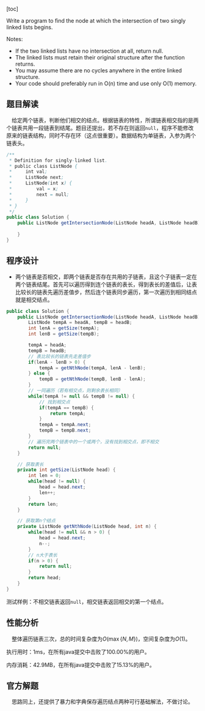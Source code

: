 [toc]

Write a program to find the node at which the intersection of two singly linked lists begins.

Notes:

* If the two linked lists have no intersection at all, return null.
* The linked lists must retain their original structure after the function returns.
* You may assume there are no cycles anywhere in the entire linked structure.
* Your code should preferably run in O(n) time and use only O(1) memory.



## 题目解读

&emsp;给定两个链表，判断他们相交的结点。根据链表的特性，所谓链表相交指的是两个链表共用一段链表到结尾。题目还提出，若不存在则返回`null`，程序不能修改原来的链表结构，同时不存在环（这点很重要）。数据结构为单链表，入参为两个链表头。

```java
/**
 * Definition for singly-linked list.
 * public class ListNode {
 *     int val;
 *     ListNode next;
 *     ListNode(int x) {
 *         val = x;
 *         next = null;
 *     }
 * }
 */
public class Solution {
    public ListNode getIntersectionNode(ListNode headA, ListNode headB) {
    
    }
}
```

## 程序设计

* 两个链表是否相交，即两个链表是否存在共用的子链表，且这个子链表一定在两个链表结尾。首先可以遍历得到连个链表的表长，得到表长的差值后，让表比较长的链表先遍历差值步，然后连个链表同步遍历，第一次遍历到相同结点就是相交结点。

```java
public class Solution {
    public ListNode getIntersectionNode(ListNode headA, ListNode headB) {
        ListNode tempA = headA, tempB = headB;
        int lenA = getSize(tempA);
        int lenB = getSize(tempB);

        tempA = headA;
        tempB = headB;
        // 表比较长的链表先走差值步
        if(lenA - lenB > 0) {
            tempA = getNthNode(tempA, lenA - lenB);
        } else {
            tempB = getNthNode(tempB, lenB - lenA);
        }
        // 一同遍历（若有相交点，则剩余表长相同）
        while(tempA != null && tempB != null) {
            // 找到相交点
            if(tempA == tempB) {
                return tempA;
            }
            tempA = tempA.next;
            tempB = tempB.next;
        }
        // 遍历完两个链表中的一个或两个，没有找到相交点，即不相交
        return null;
    }

    // 获取表长
    private int getSize(ListNode head) {
        int len = 0;
        while(head != null) {
            head = head.next;
            len++;
        }
        return len;
    }

    // 获取第n个结点
    private ListNode getNthNode(ListNode head, int n) {
        while(head != null && n > 0) {
            head = head.next;
            n--;
        }
        // n大于表长
        if(n > 0) {
            return null;
        }
        return head;
    }
}
```

测试样例：不相交链表返回`null`，相交链表返回相交的第一个结点。

## 性能分析

&emsp;整体遍历链表三次，总的时间复杂度为$O(\max\{N,M\})$，空间复杂度为$O(1)$。

执行用时：1ms，在所有java提交中击败了100.00%的用户。

内存消耗：42.9MB，在所有java提交中击败了15.13%的用户。

## 官方解题

&emsp;思路同上，还提供了暴力和字典保存遍历结点两种可行基础解法，不做讨论。